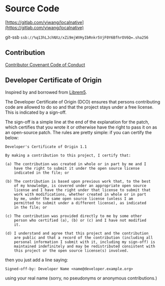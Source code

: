 # Source Code 

[https://gitlab.com/yiwang/localnative](https://gitlab.com/yiwang/localnative)

git-ssb
`ssb://%q13hLJchNXz/xZi9mjWVHyIbRnkr5VjF0Y6BfhrOV6Q=.sha256`

## Contribution
[Contributor Covenant Code of Conduct](https://www.contributor-covenant.org/version/1/4/code-of-conduct)

## Developer Certificate of Origin
Inspired by and borrowed from [Librem5](https://developer.puri.sm/Librem5/Appendix/dco.html).

The Developer Certificate of Origin (DCO) ensures that persons contributing code are allowed to do so and that the project stays under a free license. This is indicated by a sign-off.

The sign-off is a simple line at the end of the explanation for the patch, which certifies that you wrote it or otherwise have the right to pass it on as an open-source patch. The rules are pretty simple: if you can certify the below:

```
Developer's Certificate of Origin 1.1

By making a contribution to this project, I certify that:

(a) The contribution was created in whole or in part by me and I
    have the right to submit it under the open source license
    indicated in the file; or

(b) The contribution is based upon previous work that, to the best
    of my knowledge, is covered under an appropriate open source
    license and I have the right under that license to submit that
    work with modifications, whether created in whole or in part
    by me, under the same open source license (unless I am
    permitted to submit under a different license), as indicated
    in the file; or

(c) The contribution was provided directly to me by some other
    person who certified (a), (b) or (c) and I have not modified
    it.

(d) I understand and agree that this project and the contribution
    are public and that a record of the contribution (including all
    personal information I submit with it, including my sign-off) is
    maintained indefinitely and may be redistributed consistent with
    this project or the open source license(s) involved.
```

then you just add a line saying:

```
Signed-off-by: Developer Name <name@developer.example.org>
```

using your real name (sorry, no pseudonyms or anonymous contributions.)


